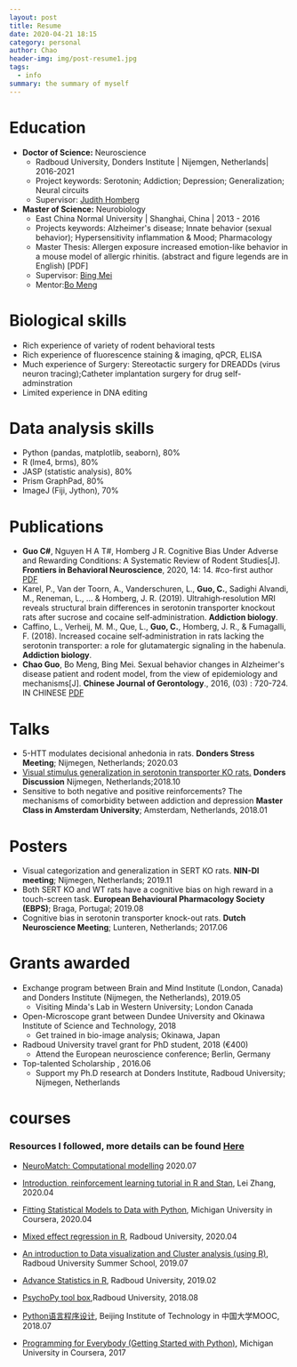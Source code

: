 ```yaml
---
layout: post
title: Resume
date: 2020-04-21 18:15
category: personal
author: Chao
header-img: img/post-resume1.jpg
tags: 
  - info
summary: the summary of myself
---
```



# Education

- **Doctor of Science:** Neuroscience
  - Radboud University, Donders Institute | Nijemgen, Netherlands| 2016-2021
  - Project keywords: Serotonin; Addiction; Depression; Generalization; Neural circuits
  - Supervisor: [Judith Homberg](https://scholar.google.nl/citations?user=Jgcv9CQAAAAJ&hl=nl)
- **Master of Science:** Neurobiology
  - East China Normal University | Shanghai, China | 2013 - 2016
  - Projects keywords: Alzheimer's disease; Innate behavior (sexual behavior); Hypersensitivity inflammation & Mood; Pharmacology
  - Master Thesis:  Allergen exposure increased emotion-like behavior in a mouse model of allergic rhinitis. (abstract and figure legends are in English) [PDF]
  - Supervisor: [Bing Mei](http://english.ecnu.edu.cn/_t89/1746/list.htm)
  - Mentor:[Bo Meng](https://www.researchgate.net/profile/Bo_Meng16)


# Biological skills
- Rich experience of variety of rodent behavioral tests
- Rich experience of fluorescence staining & imaging, qPCR, ELISA
- Much experience of Surgery: Stereotactic surgery for DREADDs (virus neuron tracing);Catheter implantation surgery for drug self-adminstration
- Limited experience in DNA editing
  
# Data analysis skills
- Python (pandas, matplotlib, seaborn), 80%
- R (lme4, brms), 80%
- JASP (statistic analysis), 80%
- Prism GraphPad, 80%
- ImageJ (Fiji, Jython), 70%
  
# Publications
- **Guo C#**, Nguyen H A T#,  Homberg J R. Cognitive Bias Under Adverse and Rewarding Conditions: A Systematic Review of Rodent Studies[J]. **Frontiers in Behavioral Neuroscience**, 2020, 14: 14. #co-first author [PDF](https://raw.githubusercontent.com/jetgc/jetgc.github.io/master/pdf/2020_cguo_Cognitive_Bias.pdf)
- Karel, P., Van der Toorn, A., Vanderschuren, L., **Guo, C.**, Sadighi Alvandi, M., Reneman, L., ... & Homberg, J. R. (2019). Ultrahigh‐resolution MRI reveals structural brain differences in serotonin transporter knockout rats after sucrose and cocaine self‐administration. **Addiction biology**.
- Caffino, L., Verheij, M. M., Que, L., **Guo, C.**, Homberg, J. R., & Fumagalli, F. (2018). Increased cocaine self‐administration in rats lacking the serotonin transporter: a role for glutamatergic signaling in the habenula. **Addiction biology**.
- **Chao Guo**, Bo Meng, Bing Mei. Sexual behavior changes in Alzheimer's disease patient and rodent model, from the view of epidemiology and mechanisms[J]. **Chinese Journal of Gerontology**., 2016, (03) : 720-724. IN CHINESE [PDF](https://raw.githubusercontent.com/jetgc/jetgc.github.io/master/pdf/cguo-阿尔茨海默症伴性行为紊乱的相关研究进展.pdf)


# Talks
- 5-HTT modulates decisional anhedonia in rats. **Donders Stress Meeting**; Nijmegen, Netherlands; 2020.03
- [Visual stimulus generalization in serotonin transporter KO rats.](https://www.ru.nl/dondersdiscussions/previous-events/dd2018/program/parallel-sessions/parallel-session-1/) **Donders Discussion** Nijmegen, Netherlands;2018.10 
- Sensitive to both negative and positive reinforcements? The mechanisms of comorbidity between addiction and depression **Master Class in Amsterdam University**; Amsterdam, Netherlands, 2018.01

# Posters
- Visual categorization and generalization in SERT KO rats. **NIN-DI meeting**; Nijmegen, Netherlands; 2019.11
- Both SERT KO and WT rats have a cognitive bias on high reward in a touch-screen task. **European Behavioural Pharmacology Society (EBPS)**; Braga, Portugal; 2019.08
- Cognitive bias in serotonin transporter knock-out rats. **Dutch Neuroscience Meeting**; Lunteren, Netherlands; 2017.06

# Grants awarded
- Exchange program between Brain and Mind Institute (London, Canada) and Donders Institute (Nijmegen, the Netherlands), 2019.05 
  - Visiting Minda's Lab in Western University; London Canada
- Open-Microscope grant between Dundee University and Okinawa Institute of Science and Technology, 2018 
  - Get trained in bio-image analysis; Okinawa, Japan
- Radboud University travel grant for PhD student, 2018 (€400)
  - Attend the European neuroscience conference; Berlin, Germany
- Top-talented Scholarship , 2016.06 
  - Support my Ph.D research at Donders Institute, Radboud University; Nijmegen, Netherlands



# courses

### Resources I followed, more details can be found [**Here**](https://jetgc.github.io/2020/08/25/twards-to-data-analyst/)

- [NeuroMatch: Computational modelling](https://github.com/NeuromatchAcademy/course-content) 2020.07
- [Introduction, reinforcement learning tutorial in R and Stan](https://github.com/lei-zhang/RL_tutorial_webinar), Lei Zhang, 2020.04

- [Fitting Statistical Models to Data with Python](https://www.coursera.org/learn/fitting-statistical-models-data-python/home/info), Michigan University in Coursera, 2020.04
  
- [Mixed effect regression in R](https://brightspace.ru.nl/d2l/home/93862), Radboud University, 2020.04
  
- [An introduction to Data visualization and Cluster analysis (using R)](https://brightspace.ru.nl/d2l/home/75100), Radboud University Summer School, 2019.07
  
- [Advance Statistics in R](https://brightspace.ru.nl/d2l/home/17033), Radboud University, 2019.02
  
- [PsychoPy tool box](https://www.socsci.ru.nl/wilberth/nocms/psychopy/print.php),Radboud University, 2018.08
  
- [Python语言程序设计](http://www.icourse163.org/course/BIT-268001?tid=1002788003), Beijing Institute of Technology in 中国大学MOOC, 2018.07
  
- [Programming for Everybody (Getting Started with Python)](https://www.coursera.org/specializations/python), Michigan University in Coursera, 2017

